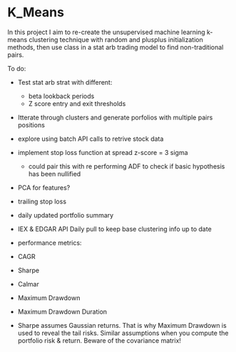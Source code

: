 # K_Means

In this project I aim to re-create the unsupervised machine learning k-means clustering technique with random and plusplus initialization methods, then use class in a stat arb trading model to find non-traditional pairs.

To do:
- Test stat arb strat with different:
  - beta lookback periods
  - Z score entry and exit thresholds
- Itterate through clusters and generate porfolios with multiple pairs positions
- explore using batch API calls to retrive stock data

- implement stop loss function at spread z-score = 3 sigma
  - could pair this with re performing ADF to check if basic hypothesis has been nullified 
  
- PCA for features?
- trailing stop loss
- daily updated portfolio summary
- IEX & EDGAR API Daily pull to keep base clustering info up to date 
- performance metrics:
-   CAGR
-   Sharpe
-   Calmar
-   Maximum Drawdown
-   Maximum Drawdown Duration

- Sharpe assumes Gaussian returns. That is why Maximum Drawdown is used to reveal the tail risks. Similar assumptions when you compute the portfolio risk & return. Beware of the covariance matrix! 
   
